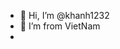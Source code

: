 - 👋 Hi, I’m @khanh1232
- 👀 I’m from VietNam
- 

<!---
khanh1232/khanh1232 is a ✨ special ✨ repository because its `README.md` (this file) appears on your GitHub profile.
You can click the Preview link to take a look at your changes.
--->
